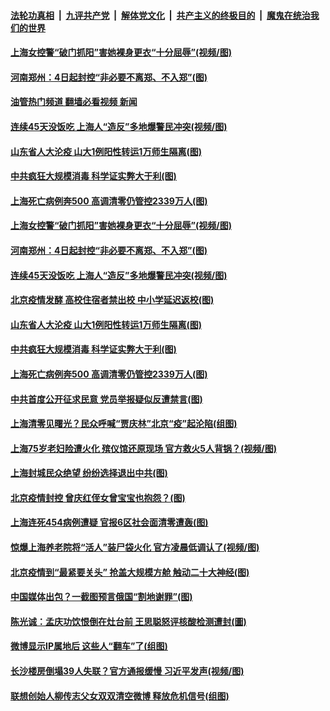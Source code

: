 ####  [法轮功真相](../../../../basic/blob/master/README.md?t=05041201) &nbsp;|&nbsp; [九评共产党](../../../../9ping.md/blob/master/README.md?t=05041201) &nbsp;|&nbsp; [解体党文化](../../../../jtdwh.md/blob/master/README.md?t=05041201)  &nbsp;|&nbsp; [共产主义的终极目的](../../../../gczydzjmd.md/blob/master/README.md?t=05041201) &nbsp;|&nbsp; [魔鬼在统治我们的世界](../../../../mgztzwmdsj.md/blob/master/README.md?t=05041201) 

#### [上海女控警“破门抓阳”害她裸身更衣“十分屈辱”(视频/图)](../pages/p1/1005406.md?t=05041201) 

#### [河南郑州：4日起封控“非必要不离郑、不入郑”(图)](../pages/p1/1005407.md?t=05041201) 

#### [油管热门频道 翻墙必看视频 新闻](http://45.76.130.85:81/youtube.html?05041201)

#### [连续45天没饭吃 上海人“造反”多地爆警民冲突(视频/图)](../pages/p1/1005392.md?t=05041201) 

#### [山东省人大沦疫 山大1例阳性转运1万师生隔离(图)](../pages/p1/1005369.md?t=05041201) 

#### [中共疯狂大规模消毒 科学证实弊大于利(图)](../pages/p1/1005354.md?t=05041201) 

#### [上海死亡病例奔500 高调清零仍管控2339万人(图)](../pages/p1/1005351.md?t=05041201) 

#### [上海女控警“破门抓阳”害她裸身更衣“十分屈辱”(视频/图)](../pages/p1/1005406.md?t=05041201) 

#### [河南郑州：4日起封控“非必要不离郑、不入郑”(图)](../pages/p1/1005407.md?t=05041201) 

#### [连续45天没饭吃 上海人“造反”多地爆警民冲突(视频/图)](../pages/p1/1005392.md?t=05041201) 

#### [北京疫情发酵 高校住宿者禁出校 中小学延迟返校(图)](../pages/p1/1005397.md?t=05041201) 

#### [山东省人大沦疫 山大1例阳性转运1万师生隔离(图)](../pages/p1/1005369.md?t=05041201) 

#### [中共疯狂大规模消毒 科学证实弊大于利(图)](../pages/p1/1005354.md?t=05041201) 

#### [上海死亡病例奔500 高调清零仍管控2339万人(图)](../pages/p1/1005351.md?t=05041201) 

#### [中共首度公开征求民意 党员举报疑似反遭禁言(图)](../pages/p1/1005305.md?t=05041201) 

#### [上海清零见曙光？民众呼喊“贾庆林”北京“疫”起沦陷(组图)](../pages/p1/1005308.md?t=05041201) 

#### [上海75岁老妇险遭火化 殡仪馆还原现场 官方救火5人背锅？(视频/图)](../pages/p1/1005283.md?t=05041201) 

#### [上海封城民众绝望 纷纷选择退出中共(图)](../pages/p1/1005276.md?t=05041201) 

#### [北京疫情封控 曾庆红侄女曾宝宝也抱怨？(图)](../pages/p1/1005268.md?t=05041201) 

#### [上海连死454病例遭疑 官报6区社会面清零遭轰(图)](../pages/p1/1005257.md?t=05041201) 

#### [惊爆上海养老院将“活人”装尸袋火化 官方凌晨低调认了(视频/图)](../pages/p1/1005218.md?t=05041201) 

#### [北京疫情到“最紧要关头” 抢盖大规模方舱 触动二十大神经(图)](../pages/p1/1005217.md?t=05041201) 

#### [中国媒体出包？一截图预言俄国“割地谢罪”(图)](../pages/p1/1005189.md?t=05041201) 

#### [陈光诚：孟庆功饮恨倒在灶台前 王思聪怒评核酸检测遭封(圖)](../pages/p1/1005016.md?t=05041201) 

#### [微博显示IP属地后 这些人“翻车”了(组图)](../pages/p1/1005136.md?t=05041201) 

#### [长沙楼房倒塌39人失联？官方通报缓慢 习近平发声(视频/图)](../pages/p1/1005127.md?t=05041201) 

#### [联想创始人柳传志父女双双清空微博 释放危机信号(组图)](../pages/p1/1005126.md?t=05041201) 

<img src='http://gfw-breaker.win/goodnews/indexes/p1.md' width='0px' height='0px'/>
